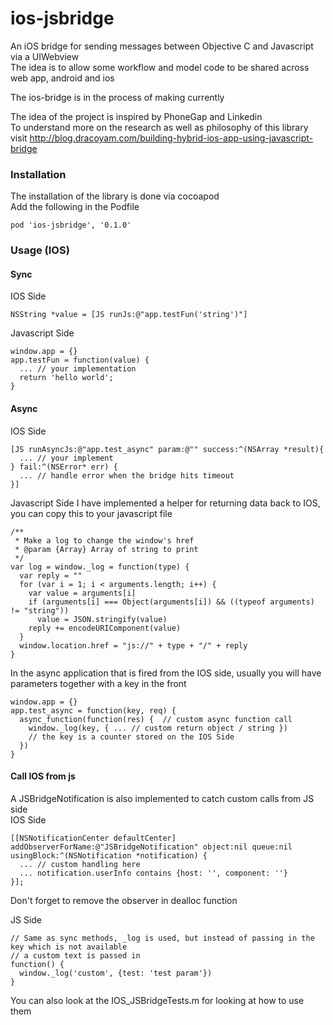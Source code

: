 ios-jsbridge
============

An iOS bridge for sending messages between Objective C and Javascript via a UIWebview  
The idea is to allow some workflow and model code to be shared across web app, android and ios  

The ios-bridge is in the process of making currently

The idea of the project is inspired by PhoneGap and Linkedin  
To understand more on the research as well as philosophy of this library
visit http://blog.dracoyam.com/building-hybrid-ios-app-using-javascript-bridge

### Installation
The installation of the library is done via cocoapod  
Add the following in the Podfile
```
pod 'ios-jsbridge', '0.1.0'
```

### Usage (IOS)
#### Sync
IOS Side  
```
NSString *value = [JS runJs:@"app.testFun('string')"]
```
Javascript Side  
```
window.app = {}
app.testFun = function(value) {
  ... // your implementation
  return 'hello world';
}
```
  
#### Async
IOS Side
```
[JS runAsyncJs:@"app.test_async" param:@"" success:^(NSArray *result){
  ... // your implement
} fail:^(NSError* err) {
  ... // handle error when the bridge hits timeout
}]
```
Javascript Side
I have implemented a helper for returning data back to IOS, you can copy this to your javascript file
```
/**
 * Make a log to change the window's href
 * @param {Array} Array of string to print
 */
var log = window._log = function(type) {
  var reply = ""
  for (var i = 1; i < arguments.length; i++) {
    var value = arguments[i]
    if (arguments[i] === Object(arguments[i]) && ((typeof arguments) != "string"))
      value = JSON.stringify(value)
    reply += encodeURIComponent(value)
  }
  window.location.href = "js://" + type + "/" + reply
}
```
In the async application that is fired from the IOS side, usually you will have parameters together with a key in the front
```
window.app = {}
app.test_async = function(key, req) {
  async_function(function(res) {  // custom async function call
    window._log(key, { ... // custom return object / string })  
    // the key is a counter stored on the IOS Side
  })
}
```
  
#### Call IOS from js
A JSBridgeNotification is also implemented to catch custom calls from JS side  
IOS Side
```
[[NSNotificationCenter defaultCenter] addObserverForName:@"JSBridgeNotification" object:nil queue:nil usingBlock:^(NSNotification *notification) {
  ... // custom handling here
  ... notification.userInfo contains {host: '', component: ''}
}];
```
Don't forget to remove the observer in dealloc function  
  
JS Side
```
// Same as sync methods, _log is used, but instead of passing in the key which is not available
// a custom text is passed in 
function() {
  window._log('custom', {test: 'test param'})
}
```
  
You can also look at the IOS_JSBridgeTests.m for looking at how to use them

